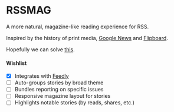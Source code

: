 # RSSMAG
A more natural, magazine-like reading experience for RSS.

Inspired by the history of print media, [Google News](news.google.com) and [Flipboard](flipboard.com).

Hopefully we can solve [this](https://news.ycombinator.com/item?id=12933006).

#### Wishlist
* [X] Integrates with [Feedly](feedly.com)
* [ ] Auto-groups stories by broad theme
* [ ] Bundles reporting on specific issues
* [ ] Responsive magazine layout for stories
* [ ] Highlights notable stories (by reads, shares, etc.)
